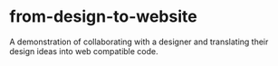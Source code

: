 # from-design-to-website
A demonstration of collaborating with a designer and translating their design ideas into web compatible code.
